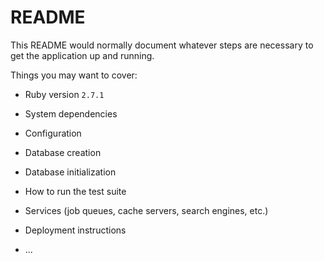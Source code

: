 # README

This README would normally document whatever steps are necessary to get the
application up and running.

Things you may want to cover:

* Ruby version ```2.7.1```

* System dependencies

* Configuration

* Database creation

* Database initialization

* How to run the test suite

* Services (job queues, cache servers, search engines, etc.)

* Deployment instructions

* ...
